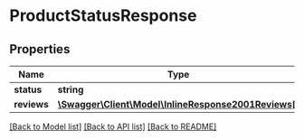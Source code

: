 # ProductStatusResponse

## Properties
Name | Type | Description | Notes
------------ | ------------- | ------------- | -------------
**status** | **string** |  | [optional] 
**reviews** | [**\Swagger\Client\Model\InlineResponse2001Reviews[]**](InlineResponse2001Reviews.md) |  | [optional] 

[[Back to Model list]](../README.md#documentation-for-models) [[Back to API list]](../README.md#documentation-for-api-endpoints) [[Back to README]](../README.md)


